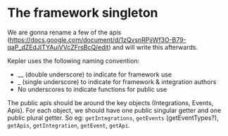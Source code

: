 # The framework singleton

We are gonna rename a few of the apis (https://docs.google.com/document/d/1zQvsnRPjjWf3O-B79-qaP_dZEdJITYAuiVVcZFrsBcQ/edit) and will write this afterwards.

Kepler uses the following naming convention:
* __ (double underscore) to indicate for framework use
* _ (single underscore) to indicate for framework & integration authors
* No underscores to indicate functions for public use

The public apis should be around the key objects (Integrations, Events, Apis). For each object, we should have one public singular getter and one public plural getter. So eg: `getIntegrations`, `getEvents` (getEventTypes?), `getApis`, `getIntegration`, `getEvent`, `getApi`.
